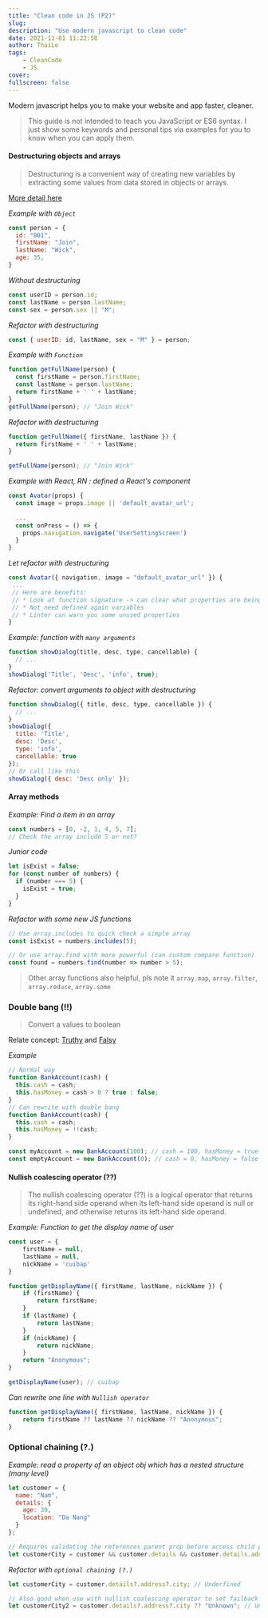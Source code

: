 ```yaml
---
title: "Clean code in JS (P2)"
slug:
description: "Use modern javascript to clean code"
date: 2021-11-01 11:22:58
author: ThaiLe
tags:
    - CleanCode
    - JS
cover:
fullscreen: false
---
```

Modern javascript helps you to make your website and app faster, cleaner.

> This guide is not intended to teach you JavaScript or ES6 syntax. I just show some keywords and personal tips via examples for you to know when you can apply them.

#### Destructuring objects and arrays

> Destructuring is a convenient way of creating new variables by extracting some values from data stored in objects or arrays.

[More detail here](https://developer.mozilla.org/en-US/docs/Web/JavaScript/Reference/Operators/Destructuring_assignment)

_Example with `Object`_

```javascript
const person = {
  id: "001",
  firstName: "Join",
  lastName: "Wick",
  age: 35,
}
```

_Without destructuring_

```javascript
const userID = person.id;
const lastName = person.lastName;
const sex = person.sex || "M";
```

_Refactor with destructuring_

```javascript
const { userID: id, lastName, sex = "M" } = person;
```

_Example with `Function`_

```javascript
function getFullName(person) {
  const firstName = person.firstName;
  const lastName = person.lastName;
  return firstName + ' ' + lastName;
}
getFullName(person); // "Join Wick"
```

_Refactor with destructuring_

```javascript
function getFullName({ firstName, lastName }) {
  return firstName + ' ' + lastName;
}

getFullName(person); // "Join Wick"
```

_Example with React, RN : defined a React's component_

```javascript
const Avatar(props) {
  const image = props.image || 'default_avatar_url';
 
  ...
  const onPress = () => {
    props.navigation.navigate('UserSettingScreen')
  }
}
```

_Let refactor with destructuring_

```javascript
const Avatar({ navigation, image = "default_avatar_url" }) {
 ...
 // Here are benefits:
 // * Look at function signature -> can clear what properties are being use
 // * Not need defined again variables
 // * Linter can warn you some unused properties
}
```

_Example: function with `many arguments`_

```javascript
function showDialog(title, desc, type, cancellable) {
  // ...
}
showDialog('Title', 'Desc', 'info', true);
```

_Refactor: convert arguments to object with destructuring_

```javascript
function showDialog({ title, desc, type, cancellable }) {
  // ...
}
showDialog({
  title: 'Title',
  desc: 'Desc',
  type: 'info',
  cancellable: true
});
// Or call like this
showDialog({ desc: 'Desc only' });
```

#### Array methods

_Example: Find a item in an array_

```javascript
const numbers = [0, -2, 1, 4, 5, 7];
// Check the array include 5 or not?
```

_Junior code_

```javascript
let isExist = false;
for (const number of numbers) {
  if (number === 5) {
    isExist = true;
  }
}
```

_Refactor with some new JS functions_

```javascript
// Use array.includes to quick check a simple array
const isExist = numbers.includes(5);

// Or use array.find with more powerful (can custom compare function)
const found = numbers.find(number => number > 5);
```

> Other array functions also helpful, pls note it
> `array.map`, `array.filter`, `array.reduce`, `array.some`

### Double bang (!!)

> Convert a values to boolean

Relate concept: [Truthy](https://developer.mozilla.org/en-US/docs/Glossary/Truthy) and  [Falsy](https://developer.mozilla.org/en-US/docs/Glossary/Falsy)

_Example_

```javascript
// Normal way
function BankAccount(cash) {
  this.cash = cash;
  this.hasMoney = cash > 0 ? true : false;
}
// Can rewrite with double bang
function BankAccount(cash) {
  this.cash = cash;
  this.hasMoney = !!cash;
}

const myAccount = new BankAccount(100); // cash = 100, hasMoney = true
const emptyAccount = new BankAccount(0); // cash = 0, hasMoney = false
```

#### Nullish coalescing operator (??)

> The nullish coalescing operator (??) is a logical operator that returns its right-hand side operand when its left-hand side operand is null or undefined, and otherwise returns its left-hand side operand.

_Example: Function to get the display name of user_

```javascript
const user = {
    firstName = null,
    lastName = null,
    nickName = 'cuibap'
}

function getDisplayName({ firstName, lastName, nickName }) {
    if (firstName) {
        return firstName;
    }
    if (lastName) {
        return lastName;
    }
    if (nickName) {
        return nickName;
    }
    return "Anonymous";
}

getDisplayName(user); // cuibap
```

_Can rewrite one line with `Nullish operator`_

```javascript
function getDisplayName({ firstName, lastName, nickName }) {
    return firstName ?? lastName ?? nickName ?? "Anonymous";
}
```

### Optional chaining (?.)

_Example: read a property of an object obj which has a nested structure (many level)_

```javascript
let customer = {
  name: "Nam",
  details: {
    age: 30,
    location: "Da Nang"
  }
};

// Requires validating the references parent prop before access child prop
let customerCity = customer && customer.details && customer.details.address && customer.details.address.city;
```

_Refactor with `optional chaining (?.)`_

```javascript
let customerCity = customer.details?.address?.city; // Underfined

// Also good when use with nullish coalescing operator to set failback valued
let customerCity2 = customer.details?.address?.city ?? "Unknown"; // Unknown
```

